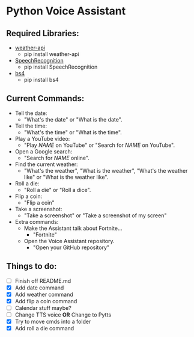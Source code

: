 # Python Voice Assistant
## Required Libraries:
* [weather-api](https://pypi.org/project/weather-api/)
  - pip install weather-api
* [SpeechRecognition](https://pypi.org/project/SpeechRecognition/)
  - pip install SpeechRecognition
* [bs4](https://pypi.org/project/bs4/)
  - pip install bs4
## Current Commands:
* Tell the date:
  - "What's the date" or "What is the date".
* Tell the time:
  - "What's the time" or "What is the time".
* Play a YouTube video:
  - "Play _NAME_ on YouTube" or "Search for _NAME_ on YouTube".
* Open a Google search:
  - "Search for _NAME_ online".
* Find the current weather:
  - "What's the weather", "What is the weather", "What's the weather like" or "What is the weather like".
* Roll a die:
  - "Roll a die" or "Roll a dice".
* Flip a coin:
  - "Flip a coin"
* Take a screenshot:
  - "Take a screenshot" or "Take a screenshot of my screen"
* Extra commands:
  - Make the Assistant talk about Fortnite...
    - "Fortnite"
  - Open the Voice Assistant repository.
    - "Open your GitHub repository"
## Things to do:
- [ ] Finish off README.md
- [X] Add date command
- [X] Add weather command
- [X] Add flip a coin command
- [ ] Calendar stuff maybe?
- [ ] Change TTS voice **OR** Change to Pytts
- [X] Try to move cmds into a folder
- [X] Add roll a die command
